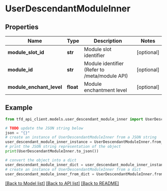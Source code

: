 # UserDescendantModuleInner


## Properties

Name | Type | Description | Notes
------------ | ------------- | ------------- | -------------
**module_slot_id** | **str** | Module slot identifier | [optional] 
**module_id** | **str** | Module identifier (Refer to /meta/module API) | [optional] 
**module_enchant_level** | **float** | Module enchantment level | [optional] 

## Example

```python
from tfd_api_client.models.user_descendant_module_inner import UserDescendantModuleInner

# TODO update the JSON string below
json = "{}"
# create an instance of UserDescendantModuleInner from a JSON string
user_descendant_module_inner_instance = UserDescendantModuleInner.from_json(json)
# print the JSON string representation of the object
print(UserDescendantModuleInner.to_json())

# convert the object into a dict
user_descendant_module_inner_dict = user_descendant_module_inner_instance.to_dict()
# create an instance of UserDescendantModuleInner from a dict
user_descendant_module_inner_from_dict = UserDescendantModuleInner.from_dict(user_descendant_module_inner_dict)
```
[[Back to Model list]](../README.md#documentation-for-models) [[Back to API list]](../README.md#documentation-for-api-endpoints) [[Back to README]](../README.md)


